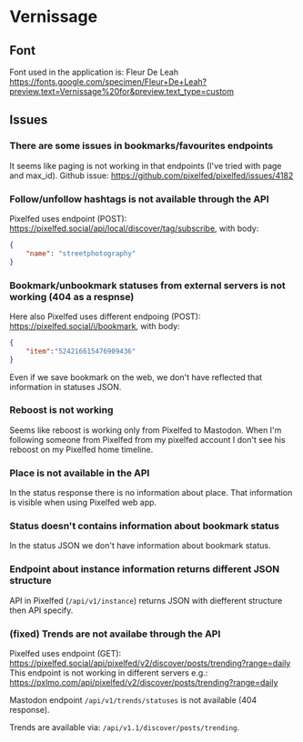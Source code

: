 # Vernissage

## Font

Font used in the application is: Fleur De Leah 
https://fonts.google.com/specimen/Fleur+De+Leah?preview.text=Vernissage%20for&preview.text_type=custom


## Issues

### **There are some issues in bookmarks/favourites endpoints**

It seems like paging is not working in that endpoints (I've tried with page and max_id).
Github issue: https://github.com/pixelfed/pixelfed/issues/4182

### **Follow/unfollow hashtags is not available through the API**

Pixelfed uses endpoint (POST): https://pixelfed.social/api/local/discover/tag/subscribe, with body:

```json
{
    "name": "streetphotography"
}
```

### **Bookmark/unbookmark statuses from external servers is not working (404 as a respnse)**

Here also Pixelfed uses different endpoing (POST):  https://pixelfed.social/i/bookmark, with body:

```json
{
    "item":"524216615476909436"
}
```

Even if we save bookmark on the web, we don't have reflected that information in statuses JSON. 

### **Reboost is not working**

Seems like reboost is working only from Pixelfed to Mastodon. When I'm following someone from Pixelfed
from my pixelfed account I don't see his reboost on my Pixelfed home timeline.  

### **Place is not available in the API**

In the status response there is no information about place.
That information is visible when using Pixelfed web app. 

### **Status doesn't contains information about bookmark status**

In the status JSON we don't have information about bookmark status.

### **Endpoint about instance information returns different JSON structure**

API in Pixelfed (`/api/v1/instance`) returns JSON with diefferent structure then API specify.

### **(fixed) Trends are not availabe through the API**

Pixelfed uses endpoint (GET): https://pixelfed.social/api/pixelfed/v2/discover/posts/trending?range=daily
This endpoint is not working in different servers e.g.: https://pxlmo.com/api/pixelfed/v2/discover/posts/trending?range=daily

Mastodon endpoint `/api/v1/trends/statuses` is not available (404 response). 

Trends are available via: `/api/v1.1/discover/posts/trending`.
